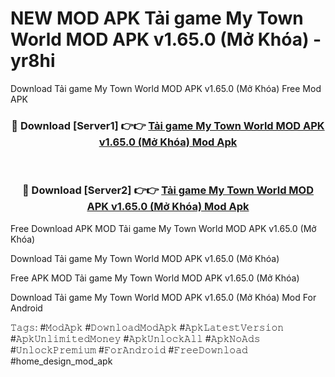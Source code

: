 # NEW MOD APK Tải game My Town World MOD APK v1.65.0 (Mở Khóa) - yr8hi
Download Tải game My Town World MOD APK v1.65.0 (Mở Khóa) Free Mod APK

<div align="center">
<h3>🔴 Download [Server1] 👉👉 <a href="https://apk-comot.site?title=Tải_game_My_Town_World_MOD_APK_v1.65.0_(Mở_Khóa)">Tải game My Town World MOD APK v1.65.0 (Mở Khóa) Mod Apk</a></h3><br>

<h3>🔴 Download [Server2] 👉👉 <a href="https://apk-comot.site?title=Tải_game_My_Town_World_MOD_APK_v1.65.0_(Mở_Khóa)">Tải game My Town World MOD APK v1.65.0 (Mở Khóa) Mod Apk</a></h3>
</div>


Free Download APK MOD Tải game My Town World MOD APK v1.65.0 (Mở Khóa)

Download Tải game My Town World MOD APK v1.65.0 (Mở Khóa) 

Free APK MOD Tải game My Town World MOD APK v1.65.0 (Mở Khóa) 

Download Tải game My Town World MOD APK v1.65.0 (Mở Khóa) Mod For Android

𝚃𝚊𝚐𝚜: #𝙼𝚘𝚍𝙰𝚙𝚔 #𝙳𝚘𝚠𝚗𝚕𝚘𝚊𝚍𝙼𝚘𝚍𝙰𝚙𝚔 #𝙰𝚙𝚔𝙻𝚊𝚝𝚎𝚜𝚝𝚅𝚎𝚛𝚜𝚒𝚘𝚗 #𝙰𝚙𝚔𝚄𝚗𝚕𝚒𝚖𝚒𝚝𝚎𝚍𝙼𝚘𝚗𝚎𝚢 #𝙰𝚙𝚔𝚄𝚗𝚕𝚘𝚌𝚔𝙰𝚕𝚕 #𝙰𝚙𝚔𝙽𝚘𝙰𝚍𝚜 #𝚄𝚗𝚕𝚘𝚌𝚔𝙿𝚛𝚎𝚖𝚒𝚞𝚖 #𝙵𝚘𝚛𝙰𝚗𝚍𝚛𝚘𝚒𝚍 #𝙵𝚛𝚎𝚎𝙳𝚘𝚠𝚗𝚕𝚘𝚊𝚍 #home_design_mod_apk